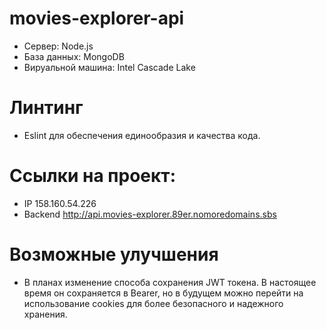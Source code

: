 # movies-explorer-api
- Сервер: Node.js  
- База данных: MongoDB  
- Вируальной машина: Intel Cascade Lake

# Линтинг
- Eslint для обеспечения единообразия и качества кода.

# Ссылки на проект:
- IP 158.160.54.226
- Backend http://api.movies-explorer.89er.nomoredomains.sbs

# Возможные улучшения
- В планах изменение способа сохранения JWT токена. В настоящее время он сохраняется в Bearer, но в будущем можно перейти на использование cookies для более безопасного и надежного хранения.
